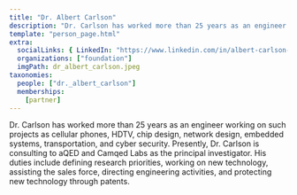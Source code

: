 ```yaml
---
title: "Dr. Albert Carlson"
description: "Dr. Carlson has worked more than 25 years as an engineer working on such projects as cellular phones, chip design, network design, embedded systems, and cyber security."
template: "person_page.html"
extra:
  socialLinks: { LinkedIn: "https://www.linkedin.com/in/albert-carlson-89b70654/"}
  organizations: ["foundation"]
  imgPath: dr_albert_carlson.jpeg
taxonomies:
  people: ["dr._albert_carlson"]
  memberships:
    [partner]
---
```


Dr. Carlson has worked more than 25 years as an engineer working on such projects as cellular phones, HDTV, chip design, network design, embedded systems, transportation, and cyber security. Presently, Dr. Carlson is consulting to aQED and Camqed Labs as the principal investigator. His duties include defining research priorities, working on new technology, assisting the sales force, directing engineering activities, and protecting new technology through patents.